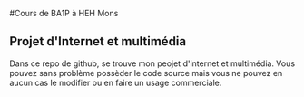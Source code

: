 #Cours de BA1P à HEH Mons
## Projet d'Internet et multimédia
Dans ce repo de github, se trouve mon peojet d'internet et multimédia.
Vous pouvez sans problème possèder le code source mais vous ne pouvez en aucun
cas le modifier ou en faire un usage commerciale.
